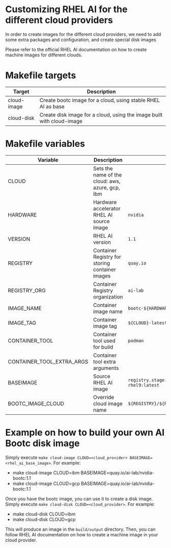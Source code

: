 Customizing RHEL AI for the different cloud providers
===

In order to create images for the different cloud providers, we need to add some extra packages and configuration, and create special disk images

Please refer to the official RHEL AI documentation on how to create machine images for different clouds.

# Makefile targets

| Target          | Description                                                           |
|-----------------|-----------------------------------------------------------------------|
| cloud-image     | Create bootc image for a cloud, using stable RHEL AI as base          |
| cloud-disk      | Create disk image for a cloud, using the image built with cloud-image |

# Makefile variables

| Variable                  | Description                                            | Default                                                      |
|---------------------------|--------------------------------------------------------|--------------------------------------------------------------|
| CLOUD                     | Sets the name of the cloud: aws, azure, gcp, ibm       | ` `                                                          |
| HARDWARE                  | Hardware accelerator RHEL AI source image              | `nvidia`                                                     |
| VERSION                   | RHEL AI version                                        | `1.1`                                                        |
| REGISTRY                  | Container Registry for storing container images        | `quay.io`                                                    |
| REGISTRY_ORG              | Container Registry organization                        | `ai-lab`                                                     |
| IMAGE_NAME                | Container image name                                   | `bootc-${HARDWARE}-rhel9-${CLOUD}`                           |
| IMAGE_TAG                 | Container image tag                                    | `${CLOUD}-latest`                                            |
| CONTAINER_TOOL            | Container tool used for build                          | `podman`                                                     |
| CONTAINER_TOOL_EXTRA_ARGS | Container tool extra arguments                         | ` `                                                          |
| BASEIMAGE                 | Source RHEL AI image                                   | `registry.stage.redhat.io/rhelai1/bootc-nvidia-rhel9:latest` |
| BOOTC_IMAGE_CLOUD         | Override cloud image name                              | `${REGISTRY}/${REGISTRY_ORG}/${IMAGE_NAME}:${IMAGE_TAG}`     |


# Example on how to build your own AI Bootc disk image

Simply execute `make cloud-image CLOUD=<cloud_provider> BASEIMAGE=<rhel_ai_base_image>`. For example:

* make cloud-image CLOUD=ibm BASEIMAGE=quay.io/ai-lab/nvidia-bootc:1.1
* make cloud-image CLOUD=gcp BASEIMAGE=quay.io/ai-lab/nvidia-bootc:1.1

Once you have the bootc image, you can use it to create a disk image.
Simply execute `make cloud-disk CLOUD=<cloud_provider>`. For example:

* make cloud-disk CLOUD=ibm
* make cloud-disk CLOUD=gcp


This will produce an image in the `build/output` directory.
Then, you can follow RHEL AI documentation on how to create a machine image in your cloud provider.
